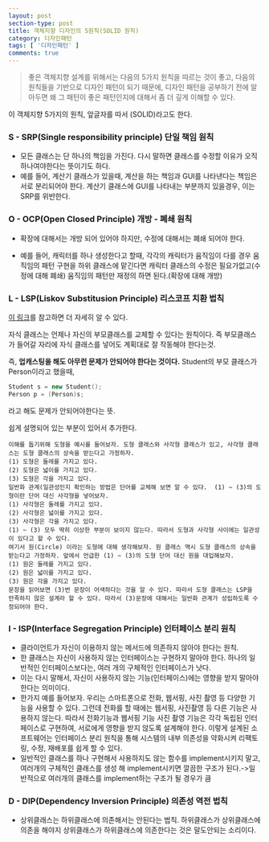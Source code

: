 ```yaml
---
layout: post
section-type: post
title: 객체지향 디자인의 5원칙(SOLID 원칙)
category: 디자인패턴
tags: [ '디자인패턴' ]
comments: true
---
```


> 좋은 객체지향 설계를 위해서는 다음의 5가지 원칙을 따르는 것이 좋고, 다음의 원칙들을 기반으로 디자인 패턴이 되기 때문에,
> 디자인 패턴을 공부하기 전에 알아두면 왜 그 패턴이 좋은 패턴인지에 대해서 좀 더 깊게 이해할 수 있다.

이 객체지향 5가지의 원칙, 앞글자를 따서 (SOLID)라고도 한다.

### S - SRP(Single responsibility principle) 단일 책임 원칙
 - 모든 클래스는 단 하나의 책임을 가진다. 다시 말하면 클래스를 수정할 이유가 오직 하나여야한다는 뜻이기도 하다.
 - 예를 들어, 계산기 클래스가 있을때, 계산을 하는 책임과 GUI를 나타낸다는 책임은 서로 분리되어야 한다. 계산기 클래스에 GUI를 나타내는 부분까지 있을경우, 이는 SRP를 위반한다.

### O - OCP(Open Closed Principle) 개방 - 폐쇄 원칙
 - 확장에 대해서는 개방 되어 있어야 하지만, 수정에 대해서는 폐쇄 되어야 한다.

 - 예를 들어, 캐릭터를 하나 생성한다고 할때, 각각의 캐릭터가 움직임이 다를 경우 움직임의 패턴 구현을 하위 클래스에 맡긴다면 캐릭터 클래스의 수정은 필요가없고(수정에 대해 폐쇄) 움직임의 패턴만 재정의 하면 된다.(확장에 대해 개방)

### L - LSP(Liskov Substitusion Principle) 리스코프 치환 법칙
 [이 링크](http://vandbt.tistory.com/41)를 참고하면 더 자세히 알 수 있다.  

 자식 클래스는 언제나 자신의 부모클래스를 교체할 수 있다는 원칙이다. 즉 부모클래스가 들어갈 자리에 자식 클래스를 넣어도 계획대로 잘 작동해야 한다는것.  

 즉, __업캐스팅을 해도 아무런 문제가 안되어야 한다는 것이다.__ Student의 부모 클래스가 Person이라고 했을때,

``` cpp
Student s = new Student();
Person p = (Person)s;
```

라고 해도 문제가 안되어야한다는 뜻.

쉽게 설명되어 있는 부분이 있어서 추가한다.

``` text
이해를 돕기위해 도형을 예시를 들어보자. 도형 클래스와 사각형 클래스가 있고, 사각형 클래스는 도형 클래스의 상속을 받는다고 가정하자.
(1) 도형은 둘레를 가지고 있다.
(2) 도형은 넓이를 가지고 있다.
(3) 도형은 각을 가지고 있다.
일반화 관계(일관성인지 확인하는 방법은 단어를 교체해 보면 알 수 있다.  (1) ~ (3)의 도형이란 단어 대신 사각형을 넣어보자.
(1) 사각형은 둘레를 가지고 있다.
(2) 사각형은 넓이를 가지고 있다.
(3) 사각형은 각을 가지고 있다.
(1) ~ (3) 모두 딱히 이상한 부분이 보이지 않는다. 따라서 도형과 사각형 사이에는 일관성이 있다고 할 수 있다.
여기서 원(Circle) 이라는 도형에 대해 생각해보자. 원 클래스 역시 도형 클래스의 상속을 받는다고 가정하자. 앞에서 언급한 (1) ~ (3)의 도형 단어 대신 원을 대입해보자.
(1) 원은 둘레를 가지고 있다.
(2) 원은 넓이를 가지고 있다.
(3) 원은 각을 가지고 있다.
문장을 읽어보면 (3)번 문장이 어색하다는 것을 알 수 있다. 따라서 도형 클래스는 LSP을 만족하지 않은 설계라 할 수 있다. 따라서 (3)문장에 대해서는 일반화 관계가 성립하도록 수정되어야 한다.
```

### I - ISP(Interface Segregation Principle) 인터페이스 분리 원칙
- 클라이언트가 자신이 이용하지 않는 메서드에 의존하지 않아야 한다는 원칙.  
- 한 클래스는 자신이 사용하지 않는 인터페이스는 구현하지 말아야 한다. 하나의 일반적인 인터페이스보다는, 여러 개의 구체적인 인터페이스가 낫다.
- 이는 다시 말해서, 자신이 사용하지 않는 기능(인터페이스)에는 영향을 받지 말아야 한다는 의미이다.
- 한가지 예를 들어보자. 우리는 스마트폰으로 전화, 웹서핑, 사진 촬영 등 다양한 기능을 사용할 수 있다. 그런데 전화를 할 때에는 웹서핑, 사진촬영 등 다른 기능은 사용하지 않는다. 따라서 전화기능과 웹서핑 기능 사진 촬영 기능은 각각 독립된 인터페이스로 구현하여, 서로에게 영향을 받지 않도록 설계해야 한다. 이렇게 설계된 소프트웨어는 인터페이스 분리 원칙을 통해 시스템의 내부 의존성을 약화시켜 리팩토링, 수정, 재배포를 쉽게 할 수 있다.
- 일반적인 클래스를 하나 구현해서 사용하지도 않는 함수를 implement시키지 말고, 여러개의 구체적인 클래스를 생성 해 implement시키면 깔끔한 구조가 된다.->일반적으로 여러개의 클래스를 implement하는 구조가 될 경우가 큼  


### D - DIP(Dependency Inversion Principle) 의존성 역전 법칙

- 상위클래스는 하위클래스에 의존해서는 안된다는 법칙. 하위클래스가 상위클래스에 의존을 해야지 상위클래스가 하위클래스에 의존한다는 것은 말도안되는 소리이다.
